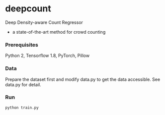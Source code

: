# deepcount

Deep Density-aware Count Regressor
- a state-of-the-art method for crowd counting

### Prerequisites
Python 2, Tensorflow 1.8, PyTorch, Pillow

### Data
Prepare the dataset first and modify data.py to get the data accessible. See data.py for detail.

### Run
```
python train.py
```
